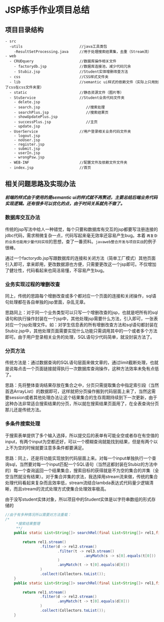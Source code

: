 # JSP练手作业项目总结
## 项目目录结构
```
- src
  -utils                          //java工具类包
    -ResultSetProcessing.java     //用于处理搜索结果集，去重（Stream流）
- web
  - CRUDquery                     //数据库操作相关文件
    - factorydb.jsp               //数据库连接池，减少代码冗余
    - Stubiz.jsp                  //Student实体增删改查方法
  - css                           //CSS样式文件夹
  - lib                           //semantic ui样式的依赖文件（实际上只用到了css在css文件夹里）
  - static                        //静态资源文件（图片等）
  - StuService                    //Student业务代码文件夹
    - delete.jsp                     
    - search.jsp                     //搜索处理
    - searchPlus.jsp                 //搜索结果页
    - showUpdatePlus.jsp            
    - successPlus.jsp                //主页
    - update.jsp
  - UserService                   //用户登录相关业务代码文件夹
    - logout.jsp
    - noUser.jsp
    - register.jsp
    - submit.jsp
    - userIn.jsp
    - wrongPsw.jsp
  - WEB-INF                       //配置文件及依赖文件文件夹
  - index.jsp                     //首页
```

## 相关问题思路及实现办法
##### 前端的样式由于使用的是semantic ui的样式就不再赘述，主要总结后端业务代码实现逻辑。还有很多可以优化的点，由于时间关系就先不做了。

### 数据库交互办法

  传统的jsp写法中给人一种错觉，每个只要和数据库有交互的jsp都要写注册连接的jdbc代码，需求稍微复杂一点，代码写起来毫无效率还容易产生bug。本着 `再复杂的业务也能用少量代码实现`的思想，查了一番资料。`javaweb整合开发与项目实战`的例子很棒。

通过一个factorydb.jsp写跟数据库的连接和关闭方法（简单工厂模式）其他页面引入即可，拿来即用，更改数据源也方便，只需要更改这一个jsp即可。不仅增加了健壮性，代码看起来也简洁易懂，不容易产生bug。

### 业务实现过程的增删改查
  同上，传统的思路每个增删改查或多个都对应一个页面的连接和关闭操作，sql语句处理都在各自单独的jsp里面，杂乱无章。

  思路同上：对于同一个业务类型可以只写一个增删改查的jsp，也就是吧所有的sql语句和执行操作封装在一个jsp中，其他处理jsp需要什么方法，引入即可，一张表对应一个jsp处理文件。如：对学生信息表的所有增删改查方法和sql语句都封装在Stubiz.jsp中，其他处理页面需要实现什么功能只需调用其中的一个或者多个方法即可。由于用户登录相关业务的处理，SQL语句少代码简单，就没封装方法了。

### 分页方法

  传统方法是：通过数据查询的SQL语句层面来做文章的，通过limit截断处理，也就是说每点击一个页面链接就得执行一次数据库查询操作，这种方法效率未免有点低了。

  思路：先将整体查询结果存放在集合之中，分页只需提取集合中指定索引段（当然首选ArrayList）的数据即可，这样就把分页操作搬到代码层面上来了，当然这需要session或者其他处理办法让这个结果集合的生存周期持续到下一次更新，由于这种办法非常适合搜索结果的分页，所以就在搜索结果页面用了，在全表查询分页那儿还是传统方法。

### 多条件搜索处理

于搜索表单提供了多个输入选择，所以提交后的表单有可能全空或者存在有空值的input，有两个input为空都还好，可以一个模糊查询就能找到结果，但是有两个以上不为空的时候就要注意多条件都要满足。

思路：同上，还是将功能实现放到代码层面上来。对每一个input单独执行一个查询sql，当然要对每一个input匹配一个SQL语句（当然这都封装在Stubiz的方法中的）每一个查询返回一个结果集合，搜索目标的获得就是不为空的集合的并集（全空当然就没有结果）。对于集合并集的求法，我选择用stream流来做，传统的集合处理代码看起来复杂而且效率低，stream流结合lambda表达式代码量少逻辑清晰，而且stream的流式处理方式使集合处理效率极高。

由于没写student实体对象，所以项目中的Student实体是以字符串数组的形式存储的
```java
//由于有多种情况所以需要对方法重载：
/*
     *搜索结果整理
     **/
    public static List<String[]> searchRel(final List<String[]> rel1,final List<String[]> rel2,final List<String[]> rel3){
              						
        return rel1.stream()
                .filter(d -> rel2.stream()
                        .filter(t -> rel3.stream()
                        			.anyMatch(s -> s[0].equals(t[0]))
                        )
                        .anyMatch(t -> t[0].equals(d[0]))
                )
                .collect(Collectors.toList());
    }
    public static List<String[]> searchRel(final List<String[]> rel1,final List<String[]> rel2){
    
        return rel1.stream()
                .filter(d -> rel2.stream()
                        .anyMatch(t -> t[0].equals(d[0]))
                )
                .collect(Collectors.toList());
    }
```

